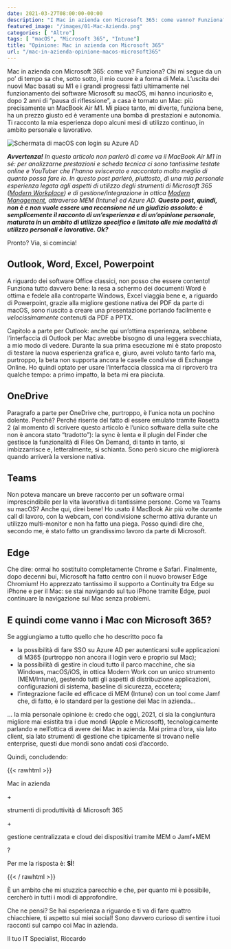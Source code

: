 ```yaml
---
date: 2021-03-27T08:00:00-00:00
description: "I Mac in azienda con Microsoft 365: come vanno? Funziona? Ti racconto la mia esperienza personale con un MacBook Air, M365 ed Intune."
featured_image: "/images/01-Mac-Azienda.png"
categories: [ "Altro"]
tags: [ "macOS", "Microsoft 365", "Intune"]
title: "Opinione: Mac in azienda con Microsoft 365"
url: "/mac-in-azienda-opinione-macos-microsoft365"
---
```

Mac in azienda con Microsoft 365: come va? Funziona? Chi mi segue da un po’ di tempo sa che, sotto sotto, il mio cuore è a forma di Mela. L’uscita dei nuovi Mac basati su M1 e i grandi progressi fatti ultimamente nel funzionamento dei software Microsoft su macOS, mi hanno incuriosito e, dopo 2 anni di “pausa di riflessione”, a casa è tornato un Mac: più precisamente un MacBook Air M1. Mi piace tanto, mi diverte, funziona bene, ha un prezzo giusto ed è veramente una bomba di prestazioni e autonomia. Ti racconto la mia esperienza dopo alcuni mesi di utilizzo continuo, in ambito personale e lavorativo.

![Schermata di macOS con login su Azure AD](/images/01-Mac-Azienda.png)

***Avvertenza!*** *In questo articolo non parlerò di come va il MacBook Air M1 in sé: per analizzarne prestazioni e scheda tecnica ci sono tantissime testate online e YouTuber che l’hanno sviscerato e raccontato molto meglio di quanto possa fare io.*
*In questo post parlerò, piuttosto, di una mia personale esperienza legata agli aspetti di utilizzo degli strumenti di Microsoft 365 ([Modern Workplace](/cosa-significa-modern-workplace/)) e di gestione/integrazione in ottica [Modern Management](/modern-workplace-management/), attraverso MEM (Intune) ed Azure AD.*
***Questo post, quindi, non è e non vuole essere una recensione né un giudizio assoluto: è semplicemente il racconto di un’esperienza e di un’opinione personale, maturata in un ambito di utilizzo specifico e limitato alle mie modalità di utilizzo personali e lavorative. Ok?***

Pronto? Via, si comincia!

## Outlook, Word, Excel, Powerpoint
A riguardo dei software Office classici, non posso che essere contento! Funziona tutto davvero bene: la resa a schermo dei documenti Word è ottima e fedele alla controparte Windows, Excel viaggia bene e, a riguardo di Powerpoint, grazie alla migliore gestione nativa dei PDF da parte di macOS, sono riuscito a creare una presentazione portando facilmente e *velocissimamente* contenuti da PDF a PPTX.

Capitolo a parte per Outlook: anche qui un’ottima esperienza, sebbene l’interfaccia di Outlook per Mac avrebbe bisogno di una leggera svecchiata, a mio modo di vedere. Durante la sua prima esecuzione mi è stato proposto di testare la nuova esperienza grafica e, giuro, avrei voluto tanto farlo ma, purtroppo, la beta non supporta ancora le caselle condivise di Exchange Online. Ho quindi optato per usare l’interfaccia classica ma ci riproverò tra qualche tempo: a primo impatto, la beta mi era piaciuta.

## OneDrive
Paragrafo a parte per OneDrive che, purtroppo, è l’unica nota un pochino dolente. Perché? Perché risente del fatto di essere emulato tramite Rosetta 2 (al momento di scrivere questo articolo è l’unico software della suite che non è ancora stato “tradotto”): la sync è lenta e il plugin del Finder che gestisce la funzionalità di Files On Demand, di tanto in tanto, si imbizzarrisce e, letteralmente, si schianta. Sono però sicuro che migliorerà quando arriverà la versione nativa.

## Teams
Non poteva mancare un breve racconto per un software ormai imprescindibile per la vita lavorativa di tantissime persone. Come va Teams su macOS? Anche qui, direi bene! Ho usato il MacBook Air più volte durante call di lavoro, con la webcam, con condivisione schermo attiva durante un utilizzo multi-monitor e non ha fatto una piega. Posso quindi dire che, secondo me, è stato fatto un grandissimo lavoro da parte di Microsoft.

## Edge
Che dire: ormai ho sostituito completamente Chrome e Safari. Finalmente, dopo decenni bui, Microsoft ha fatto centro con il nuovo browser Edge Chromium! Ho apprezzato tantissimo il supporto a Continuity tra Edge su iPhone e per il Mac: se stai navigando sul tuo iPhone tramite Edge, puoi continuare la navigazione sul Mac senza problemi.

## E quindi come vanno i Mac con Microsoft 365?
Se aggiungiamo a tutto quello che ho descritto poco fa
- la possibilità di fare SSO su Azure AD per autenticarsi sulle applicazioni di M365 (purtroppo non ancora il login vero e proprio sul Mac);
- la possibilità di gestire in cloud tutto il parco macchine, che sia Windows, macOS/iOS, in ottica Modern Work con un unico strumento (MEM/Intune), gestendo tutti gli aspetti di distribuzione applicazioni, configurazioni di sistema, baseline di sicurezza, eccetera;
- l’integrazione facile ed efficace di MEM (Intune) con un tool come Jamf che, di fatto, è lo standard per la gestione dei Mac in azienda...

… la mia personale opinione è: credo che oggi, 2021, ci sia la congiuntura migliore mai esistita tra i due mondi (Apple e Microsoft), tecnologicamente parlando e nell’ottica di avere dei Mac in azienda. Mai prima d’ora, sia lato client, sia lato strumenti di gestione che tipicamente si trovano nelle enterprise, questi due mondi sono andati così d’accordo.

Quindi, concludendo:

{{< rawhtml >}}
  <p class="tc">Mac in azienda</p>
  <p class="tc">+</p>
  <p class="tc">strumenti di produttività di Microsoft 365</p>
  <p class="tc">+</p>
  <p class="tc">gestione centralizzata e cloud dei dispositivi tramite MEM o Jamf+MEM</p>
  <p class="tc">?</p>
  <p class="tc">Per me la risposta è: <strong>SÌ</strong>!</p>
{{< / rawhtml >}}

È un ambito che mi stuzzica parecchio e che, per quanto mi è possibile, cercherò in tutti i modi di approfondire.

Che ne pensi? Se hai esperienza a riguardo e ti va di fare quattro chiacchiere, ti aspetto sui miei social! Sono davvero curioso di sentire i tuoi racconti sul campo coi Mac in azienda.

Il tuo IT Specialist, Riccardo